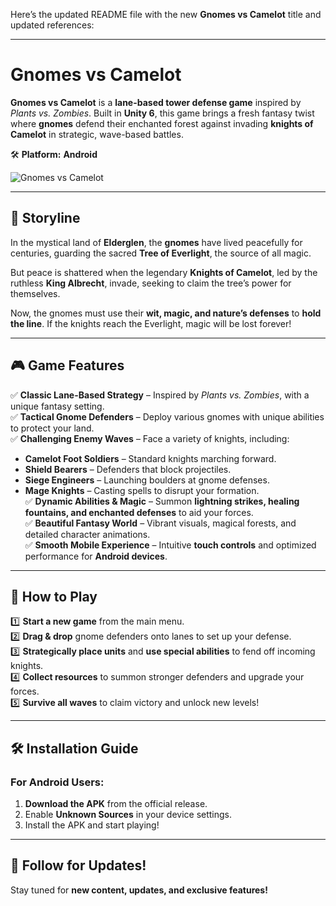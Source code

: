 Here’s the updated README file with the new **Gnomes vs Camelot** title and updated references:

---

# **Gnomes vs Camelot**  

**Gnomes vs Camelot** is a **lane-based tower defense game** inspired by *Plants vs. Zombies*. Built in **Unity 6**, this game brings a fresh fantasy twist where **gnomes** defend their enchanted forest against invading **knights of Camelot** in strategic, wave-based battles.  

🛠 **Platform:** **Android**  

![Gnomes vs Camelot](GnomeVsCamelot/Assets/Images/gnomes_vs_camelot_banner.png)

---

## 📖 **Storyline**  
In the mystical land of **Elderglen**, the **gnomes** have lived peacefully for centuries, guarding the sacred **Tree of Everlight**, the source of all magic.  

But peace is shattered when the legendary **Knights of Camelot**, led by the ruthless **King Albrecht**, invade, seeking to claim the tree’s power for themselves.  

Now, the gnomes must use their **wit, magic, and nature’s defenses** to **hold the line**. If the knights reach the Everlight, magic will be lost forever!  

---

## 🎮 **Game Features**  

✅ **Classic Lane-Based Strategy** – Inspired by *Plants vs. Zombies*, with a unique fantasy setting.  
✅ **Tactical Gnome Defenders** – Deploy various gnomes with unique abilities to protect your land.  
✅ **Challenging Enemy Waves** – Face a variety of knights, including:  
   - **Camelot Foot Soldiers** – Standard knights marching forward.  
   - **Shield Bearers** – Defenders that block projectiles.  
   - **Siege Engineers** – Launching boulders at gnome defenses.  
   - **Mage Knights** – Casting spells to disrupt your formation.  
✅ **Dynamic Abilities & Magic** – Summon **lightning strikes, healing fountains, and enchanted defenses** to aid your forces.  
✅ **Beautiful Fantasy World** – Vibrant visuals, magical forests, and detailed character animations.  
✅ **Smooth Mobile Experience** – Intuitive **touch controls** and optimized performance for **Android devices**.  

---

## 📜 **How to Play**  

1️⃣ **Start a new game** from the main menu.  
2️⃣ **Drag & drop** gnome defenders onto lanes to set up your defense.  
3️⃣ **Strategically place units** and **use special abilities** to fend off incoming knights.  
4️⃣ **Collect resources** to summon stronger defenders and upgrade your forces.  
5️⃣ **Survive all waves** to claim victory and unlock new levels!  

---

## 🛠️ **Installation Guide**  

### **For Android Users:**  
1. **Download the APK** from the official release.  
2. Enable **Unknown Sources** in your device settings.  
3. Install the APK and start playing!  

---

## 📢 **Follow for Updates!**  

Stay tuned for **new content, updates, and exclusive features!**  
